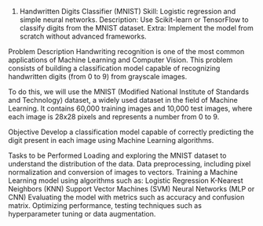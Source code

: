 1. Handwritten Digits Classifier (MNIST)
Skill: Logistic regression and simple neural networks.
Description: Use Scikit-learn or TensorFlow to classify digits from the MNIST dataset.
Extra: Implement the model from scratch without advanced frameworks.


Problem Description
Handwriting recognition is one of the most common applications of Machine Learning and Computer Vision. This problem consists of building a classification model capable of recognizing handwritten digits (from 0 to 9) from grayscale images.

To do this, we will use the MNIST (Modified National Institute of Standards and Technology) dataset, a widely used dataset in the field of Machine Learning. It contains 60,000 training images and 10,000 test images, where each image is 28x28 pixels and represents a number from 0 to 9.

Objective
Develop a classification model capable of correctly predicting the digit present in each image using Machine Learning algorithms.

Tasks to be Performed
Loading and exploring the MNIST dataset to understand the distribution of the data.
Data preprocessing, including pixel normalization and conversion of images to vectors.
Training a Machine Learning model using algorithms such as:
Logistic Regression
K-Nearest Neighbors (KNN)
Support Vector Machines (SVM)
Neural Networks (MLP or CNN)
Evaluating the model with metrics such as accuracy and confusion matrix.
Optimizing performance, testing techniques such as hyperparameter tuning or data augmentation.
